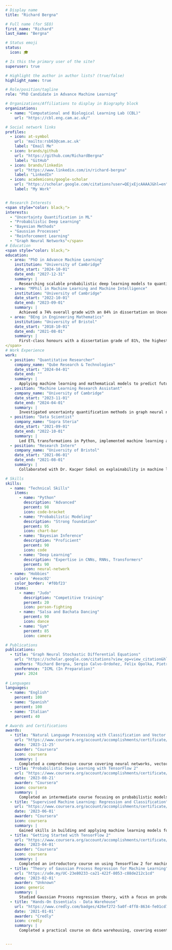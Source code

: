 ```yaml
---
# Display name
title: "Richard Bergna"

# Full name (for SEO)
first_name: "Richard"
last_name: "Bergna"

# Status emoji
status:
  icon: 🎓

# Is this the primary user of the site?
superuser: true

# Highlight the author in author lists? (true/false)
highlight_name: true

# Role/position/tagline
role: "PhD Candidate in Advance Machine Learning"

# Organizations/Affiliations to display in Biography block
organizations:
  - name: "Computational and Biological Learning Lab (CBL)"
    url: "https://cbl.eng.cam.ac.uk/"

# Social network links
profiles:
  - icon: at-symbol
    url: 'mailto:rsb63@cam.ac.uk'
    label: "Email Me"
  - icon: brands/github
    url: "https://github.com/RichardBergna"
    label: "GitHub"
  - icon: brands/linkedin
    url: "https://www.linkedin.com/in/richard-bergna"
    label: "LinkedIn"
  - icon: academicons/google-scholar
    url: "https://scholar.google.com/citations?user=QEjxEjcAAAAJ&hl=en"
    label: "My Work"


# Research Interests
<span style="color: black;">
interests:
  - "Uncertainty Quantification in ML"
  - "Probabilistic Deep Learning"
  - "Bayesian Methods"
  - "Gaussian Processes"
  - "Reinforcement Learning"
  - "Graph Neural Networks"</span>
# Education
<span style="color: black;">
education:
  - area: "PhD in Advance Machine Learning"
    institution: "University of Cambridge" 
    date_start: "2024-10-01"
    date_end: "2027-12-31"
    summary: |
      Researching scalable probabilistic deep learning models to quantify uncertainty under the supervision of Prof. Jose Miguel Hernandez-Lobato and Prof. Pietro Liò.
  - area: "MPhil in Machine Learning and Machine Intelligence"
    institution: "University of Cambridge"
    date_start: "2022-10-01"
    date_end: "2023-09-01"
    summary: |
      Achieved a 74% overall grade with an 84% in dissertation on Uncertainty Modeling in Graph Neural Networks via Stochastic Differential Equations. Supervised by Prof. Jose Miguel Hernandez-Lobato and Prof. Pietro Liò.
  - area: "BEng in Engineering Mathematics"
    institution: "University of Bristol"
    date_start: "2018-10-01"
    date_end: "2021-08-01"
    summary: |
      First-class honours with a dissertation grade of 81%, the highest in the cohort, focused on using machine learning to predict movement patterns.
</span>
# Work Experience
work:
  - position: "Quantitative Researcher"
    company_name: "Qube Research & Technologies"
    date_start: "2024-04-01"
    date_end: ""
    summary: |
      Applying machine learning and mathematical models to predict future financial returns.
  - position: "Machine Learning Research Assistant"
    company_name: "University of Cambridge"
    date_start: "2023-11-01"
    date_end: "2024-04-01"
    summary: |
      Investigated uncertainty quantification methods in graph neural networks in the CBL lab, under the supervision of Prof. Jose Miguel Hernandez-Lobato and Prof. Pietro Liò.
  - position: "Data Scientist"
    company_name: "Sopra Steria"
    date_start: "2021-09-01"
    date_end: "2022-10-01"
    summary: |
      Led ETL transformations in Python, implemented machine learning algorithms, and deployed deep learning architectures for production systems.
  - position: "Research Intern"
    company_name: "University of Bristol"
    date_start: "2021-06-01"
    date_end: "2021-08-01"
    summary: |
      Collaborated with Dr. Kacper Sokol on explainability in machine learning algorithms, including LIME and ANCHORS.

# Skills
skills:
  - name: "Technical Skills"
    items:
      - name: "Python"
        description: "Advanced"
        percent: 98
        icon: code-bracket
      - name: "Probabilistic Modeling"
        description: "Strong foundation"
        percent: 95
        icon: chart-bar
      - name: "Bayesian Inference"
        description: "Proficient"
        percent: 90
        icon: code
      - name: "Deep Learning"
        description: "Expertise in CNNs, RNNs, Transformers"
        percent: 90
        icon: neural-network
  - name: "Hobbies"
    color: '#eeac02'
    color_border: '#f0bf23'
    items:
      - name: "Judo"
        description: "Competitive training"
        percent: 20
        icon: person-fighting
      - name: "Salsa and Bachata Dancing"
        percent: 90
        icon: dance
      - name: "Gym"
        percent: 85
        icon: camera

# Publications
publications:
  - title: "Graph Neural Stochastic Differential Equations"
    url: "https://scholar.google.com/citations?view_op=view_citation&hl=en&user=QEjxEjcAAAAJ&citation_for_view=QEjxEjcAAAAJ:u5HHmVD_uO8C"
    authors: "Richard Bergna, Sergio Calvo-Ordoñez, Felix Opolka, Pietro Liò, Jose Miguel Hernandez-Lobato"
    conference: "ICML (In Preparation)"
    year: 2024
    
# Languages
languages:
  - name: "English"
    percent: 100
  - name: "Spanish"
    percent: 100
  - name: "Italian"
    percent: 40

# Awards and Certifications
awards:
  - title: "Natural Language Processing with Classification and Vector Spaces"
    url: "https://www.coursera.org/account/accomplishments/certificate/RQF7MCGT89TZ"
    date: '2023-11-25'
    awarder: "Coursera"
    icon: coursera
    summary: |
      Completed a comprehensive course covering neural networks, vector space models, and their applications in natural language processing tasks.
  - title: "Probabilistic Deep Learning with TensorFlow 2"
    url: "https://www.coursera.org/account/accomplishments/certificate/35AV6PTQH2HM"
    date: '2023-08-21'
    awarder: "Coursera"
    icon: coursera
    summary: |
      Completed an intermediate course focusing on probabilistic models, TensorFlow 2, and the application of deep learning techniques in uncertainty quantification.
  - title: "Supervised Machine Learning: Regression and Classification"
    url: "https://www.coursera.org/account/accomplishments/certificate/4ZT9YYBMMYSH"
    date: '2023-06-01'
    awarder: "Coursera"
    icon: coursera
    summary: |
      Gained skills in building and applying machine learning models for regression and classification, with a focus on practical implementation and evaluation.
  - title: "Getting Started with TensorFlow 2"
    url: "https://www.coursera.org/account/accomplishments/certificate/C6QU5WJZKKJ5"
    date: '2023-04-01'
    awarder: "Coursera"
    icon: coursera
    summary: |
      Completed an introductory course on using TensorFlow 2 for machine learning and neural networks, focusing on hands-on model development.
  - title: "Theory of Gaussian Process Regression for Machine Learning"
    url: "https://ude.my/UC-23e80233-ca21-422f-8053-c88de212c1cd"
    date: '2023-02-01'
    awarder: "Unknown"
    icon: generic
    summary: |
      Studied Gaussian Process regression theory, with a focus on probabilistic modeling and applications in machine learning.
  - title: "Hands-On Essentials - Data Warehouse"
    url: "https://www.credly.com/badges/426ef272-5a0f-4ff8-8634-fe01cd78aeab?source=linked_in_profile"
    date: '2021-01-01'
    awarder: "Credly"
    icon: credly
    summary: |
      Completed a practical course on data warehousing, covering essential concepts in data storage and retrieval for large-scale systems.


---
```

